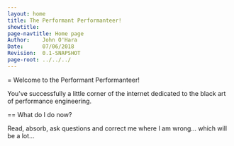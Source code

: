 ```yaml
---
layout: home
title: The Performant Performanteer!
showtitle:
page-navtitle: Home page
Author:    John O'Hara
Date:      07/06/2018
Revision:  0.1-SNAPSHOT
page-root: ../../../
---
```

= Welcome to the Performant Performanteer!

You've successfully a little corner of the internet dedicated to the black art of performance engineering.

== What do I do now?

Read, absorb, ask questions and correct me where I am wrong... which will be a lot...
